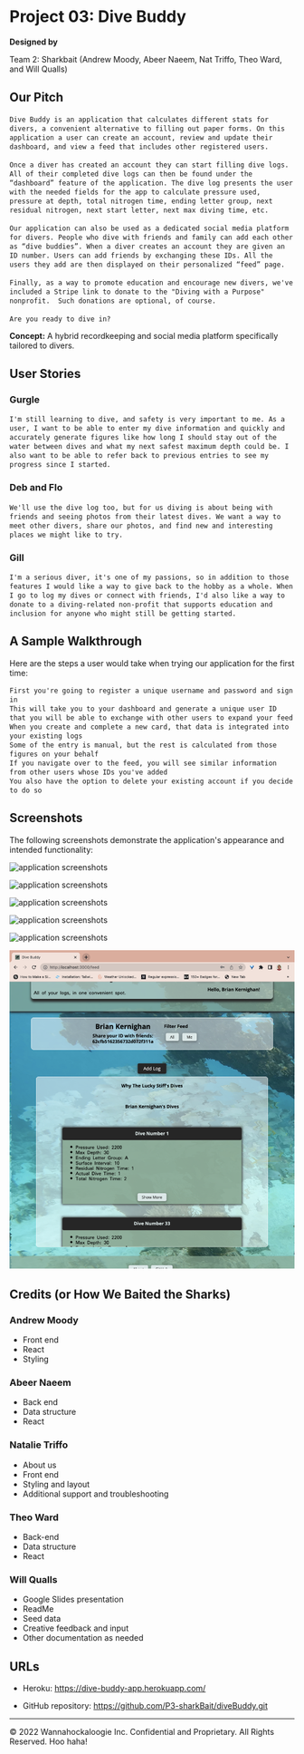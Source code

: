 # Project 03: Dive Buddy

**Designed by**

Team 2: Sharkbait (Andrew Moody, Abeer Naeem, Nat Triffo, Theo Ward, and Will Qualls)

## Our Pitch
```
Dive Buddy is an application that calculates different stats for divers, a convenient alternative to filling out paper forms. On this application a user can create an account, review and update their dashboard, and view a feed that includes other registered users. 

Once a diver has created an account they can start filling dive logs. All of their completed dive logs can then be found under the “dashboard” feature of the application. The dive log presents the user with the needed fields for the app to calculate pressure used, pressure at depth, total nitrogen time, ending letter group, next residual nitrogen, next start letter, next max diving time, etc. 

Our application can also be used as a dedicated social media platform for divers. People who dive with friends and family can add each other as “dive buddies”. When a diver creates an account they are given an ID number. Users can add friends by exchanging these IDs. All the users they add are then displayed on their personalized “feed” page.

Finally, as a way to promote education and encourage new divers, we've included a Stripe link to donate to the "Diving with a Purpose" nonprofit.  Such donations are optional, of course.

Are you ready to dive in?
```

**Concept:** A hybrid recordkeeping and social media platform specifically tailored to divers.

## User Stories

### Gurgle
```
I'm still learning to dive, and safety is very important to me. As a user, I want to be able to enter my dive information and quickly and accurately generate figures like how long I should stay out of the water between dives and what my next safest maximum depth could be. I also want to be able to refer back to previous entries to see my progress since I started.
```

### Deb and Flo
```
We'll use the dive log too, but for us diving is about being with friends and seeing photos from their latest dives. We want a way to meet other divers, share our photos, and find new and interesting places we might like to try.
```

### Gill
```
I'm a serious diver, it's one of my passions, so in addition to those features I would like a way to give back to the hobby as a whole. When I go to log my dives or connect with friends, I'd also like a way to donate to a diving-related non-profit that supports education and inclusion for anyone who might still be getting started.
```

## A Sample Walkthrough

Here are the steps a user would take when trying our application for the first time:

```
First you're going to register a unique username and password and sign in
This will take you to your dashboard and generate a unique user ID that you will be able to exchange with other users to expand your feed
When you create and complete a new card, that data is integrated into your existing logs
Some of the entry is manual, but the rest is calculated from those figures on your behalf
If you navigate over to the feed, you will see similar information from other users whose IDs you've added
You also have the option to delete your existing account if you decide to do so
```

## Screenshots 

The following screenshots demonstrate the application's appearance and intended functionality:

![application screenshots](./assets/images/Screen%20Shot%202022-07-14%20at%202.07.36%20PM.png)

![application screenshots](./assets/images/Screen%20Shot%202022-07-14%20at%202.07.47%20PM.png)

![application screenshots](./assets/images/Screen%20Shot%202022-07-14%20at%202.07.53%20PM.png)

![application screenshots](./assets/images/Screen%20Shot%202022-07-14%20at%202.08.02%20PM.png)

![application screenshots](./assets/images/Screen%20Shot%202022-07-14%20at%202.08.05%20PM.png)

![application screenshots](./assets/images/Screen%20Shot%202022-07-14%20at%202.08.50%20PM.png)

## Credits (or How We Baited the Sharks)

### Andrew Moody

* Front end
* React
* Styling

### Abeer Naeem

* Back end
* Data structure
* React

### Natalie Triffo

* About us
* Front end
* Styling and layout
* Additional support and troubleshooting

### Theo Ward

* Back-end
* Data structure
* React

### Will Qualls

* Google Slides presentation
* ReadMe
* Seed data
* Creative feedback and input
* Other documentation as needed

## URLs

* Heroku: https://dive-buddy-app.herokuapp.com/

* GitHub repository: https://github.com/P3-sharkBait/diveBuddy.git

- - -
© 2022 Wannahockaloogie Inc. Confidential and Proprietary. All Rights Reserved. Hoo haha!
